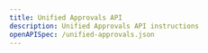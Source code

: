 ```yaml
---
title: Unified Approvals API
description: Unified Approvals API instructions
openAPISpec: /unified-approvals.json
---
```

